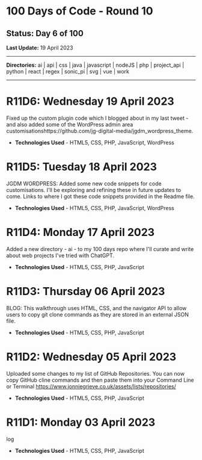 # 100 Days of Code - Round 10

## **Status:** Day 6 of 100  
**Last Update:** 19 April 2023
___

**Directories:** ai | api | css | java | javascript | nodeJS | php | project_api | python | react | regex | sonic_pi | svg | vue | work
___




# R11D6:  Wednesday 19 April 2023

Fixed up the custom plugin code which I blogged about in my last tweet - and also added some of the WordPress admin area customisationshttps://github.com/jg-digital-media/jgdm_wordpress_theme.
 
+ **Technologies Used** - HTML5, CSS, PHP, JavaScript, WordPress


# R11D5:  Tuesday 18 April 2023

JGDM WORDPRESS: Added some new code snippets for code customisations. I'll be exploring and refining these in future updates to come. Links to where I got these code snippets provided in the Readme file.
 
+ **Technologies Used** - HTML5, CSS, PHP, JavaScript, WordPress


# R11D4:  Monday 17 April 2023

Added a new directory - ai - to my 100 days repo where I'll curate and write about web projects I've tried with ChatGPT. 
 
+ **Technologies Used** - HTML5, CSS, PHP, JavaScript


# R11D3:  Thursday 06 April 2023

BLOG: This walkthrough uses HTML, CSS, and the navigator API to allow users to copy git clone commands as they are stored in an external JSON file. 
 
+ **Technologies Used** - HTML5, CSS, PHP, JavaScript



# R11D2:  Wednesday 05 April 2023

Uploaded some changes to my list of GitHub Repositories. You can now copy GitHub cline commands and then paste them into your Command Line or Terminal
https://www.jonniegrieve.co.uk/assets/lists/repositories/
 
+ **Technologies Used** - HTML5, CSS, PHP, JavaScript

# R11D1:  Monday 03 April 2023

log
 
+ **Technologies Used** - HTML5, CSS, PHP, JavaScript
